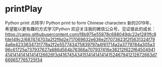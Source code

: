 # printPlay
Python print 点阵字/ Python print to form Chinese characters
新的2019年，希望能以更有趣的方式学习Python
欢迎关注我的微信公众号，见证彼此的成长：
https://camo.githubusercontent.com/f8b975e55878c688049dc22e1281ffc8fde149c2/687474703a2f2f6d2e717069632e636e2f7073623f2f5631324f794a6e4233634731776a2f2e557743475839797a4f61714a2a3779784a305a396c61725a737937627a686d564b76366a707937416e38212f622f64504941414141414141414126626f3d416745434151414141414152467941212672663d7669657765725f34
